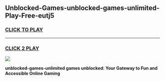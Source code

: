 
## Unblocked-Games-unblocked-games-unlimited-Play-Free-eutj5
<h3>
<a href="https://premium76.site?title=unblocked-games-unlimited&ref=20A">CLICK TO PLAY</a></h3>
<hr>

<h3>
<a href="https://premium76.site?title=unblocked-games-unlimited&ref=20A">CLICK 2 PLAY</a>
  
</h3>

<a href="https://premium76.site?title=unblocked-games-unlimited&ref=20A"><img src="https://clearcache.store/games.png"></a>


**unblocked-games-unlimited games unblocked: Your Gateway to Fun and Accessible Online Gaming**
